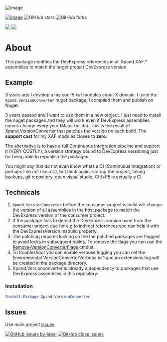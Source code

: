 ![image](https://user-images.githubusercontent.com/159464/66713086-c8c5a800-edae-11e9-9bc1-73ffc0c215fb.png)

[![image](https://img.shields.io/badge/Exclusive%20services%3F-Head%20to%20the%20dashboard-Blue)](https://github.com/sponsors/apobekiaris) ![GitHub stars](https://img.shields.io/github/stars/expandframework/devexpress.xaf?label=Star%20the%20project%20if%20you%20think%20it%20deserves%20it&style=social) ![GitHub forks](https://img.shields.io/github/forks/expandframework/Devexpress.Xaf?label=Fork%20the%20project%20to%20extend%20and%20contribute&style=social)

![](https://img.shields.io/nuget/v/Xpand.VersionConverter.svg?label=nuget.org&style=flat) ![](https://img.shields.io/nuget/dt/Xpand.VersionConverter.svg?style=flat)

# About
This package modifies the DevExpress references in all Xpand.XAF.* assemblies to match the target project DevExpress version.

## Example
3 years ago I develop a my cool 5 xaf modules about X domain. I used the `Xpand.VersionConverter` nuget package, I compiled them and publish on Nuget.
 
3 years passed and I want to use them in a new project. I just need to install the nuget packages and they will work even if DevExpress assemblies names change every year (Major builds). This is the result of Xpand.VersionConverter that patches the version on each build. The **support cost** for my XAF modules closes to **zero**.
 
The alternative is to have a full Continuous Integration pipeline and support it (VERY COSTLY), a version strategy bound to DevExpress versioning just for being able to republish the packages. 

You might say that do not even know whats a CI (Continuous Integration) or perhaps I do not use a CI, but think again, storing the project, taking backups, git repository, open visual studio, Ctrl+F5 is actually a CI.
## Technicals

1. `Xpand.VersionConverter` before the consumer project is build will change the version of all assemblies in the host package to match the DevExpress version of the consumer project. 
2. If the package fails to detect the DevExpress version used from the consumer project due for e.g to indirect references you can help it with the DevExpressVersion msbuild property. 
2. The patching requires locking so the the patched packages are flagged to avoid locks in subsequent builds. To remove the flags you can use the [Remove-VersionConverterFlags](https://github.com/eXpandFramework/XpandPwsh/wiki/Remove-VersionConverterFlags) cmdlet.
3. To troubleshoot you can enable verbose logging you can set the Environmental VersionConverterVerbose to 1 and an extensions.log will be created in the package directory.
4. Xpand.Versionconverter is already a dependency to packages that use DevExpress assemblies in this repository.

### Installation

```ps1
Install-Package Xpand.VersionConverter
```

## Issues
Use main project [issues](https://github.com/eXpandFramework/eXpand/issues/new/choose)

[![GitHub issues by-label](https://img.shields.io/github/issues/expandframework/expand/VersionConverter)](https://github.com/eXpandFramework/eXpand/issues?q=is%3Aissue+is%3Aopen+sort%3Aupdated-desc+label%3AVersionConverter) [![GitHub close issues](https://img.shields.io/github/issues-closed/eXpandFramework/eXpand/VersionConverter.svg)](https://github.com/eXpandFramework/eXpand/issues?utf8=%E2%9C%93&q=is%3Aissue+is%3Aclosed+sort%3Aupdated-desc+label%3AVersionConverter)
